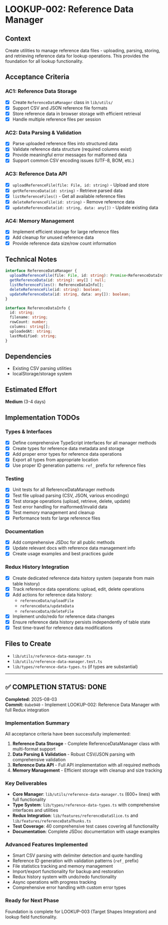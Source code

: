 # LOOKUP-002: Reference Data Manager

## Context

Create utilities to manage reference data files - uploading, parsing, storing, and retrieving reference data for lookup operations. This provides the foundation for all lookup functionality.

## Acceptance Criteria

### AC1: Reference Data Storage

- [x] Create `ReferenceDataManager` class in `lib/utils/`
- [x] Support CSV and JSON reference file formats
- [x] Store reference data in browser storage with efficient retrieval
- [x] Handle multiple reference files per session

### AC2: Data Parsing & Validation

- [x] Parse uploaded reference files into structured data
- [x] Validate reference data structure (required columns exist)
- [x] Provide meaningful error messages for malformed data
- [x] Support common CSV encoding issues (UTF-8, BOM, etc.)

### AC3: Reference Data API

- [x] `uploadReferenceFile(file: File, id: string)` - Upload and store
- [x] `getReferenceData(id: string)` - Retrieve parsed data
- [x] `listReferenceFiles()` - Get all available reference files
- [x] `deleteReferenceFile(id: string)` - Remove reference data
- [x] `updateReferenceData(id: string, data: any[])` - Update existing data

### AC4: Memory Management

- [x] Implement efficient storage for large reference files
- [x] Add cleanup for unused reference data
- [x] Provide reference data size/row count information

## Technical Notes

```typescript
interface ReferenceDataManager {
  uploadReferenceFile(file: File, id: string): Promise<ReferenceDataInfo>;
  getReferenceData(id: string): any[] | null;
  listReferenceFiles(): ReferenceDataInfo[];
  deleteReferenceFile(id: string): boolean;
  updateReferenceData(id: string, data: any[]): boolean;
}

interface ReferenceDataInfo {
  id: string;
  filename: string;
  rowCount: number;
  columns: string[];
  uploadedAt: string;
  lastModified: string;
}
```

## Dependencies

- Existing CSV parsing utilities
- localStorage/storage system

## Estimated Effort

**Medium** (3-4 days)

## Implementation TODOs

### Types & Interfaces

- [x] Define comprehensive TypeScript interfaces for all manager methods
- [x] Create types for reference data metadata and storage
- [x] Add proper error types for reference data operations
- [x] Export all types from appropriate location
- [x] Use proper ID generation patterns: `ref_` prefix for reference files

### Testing

- [x] Unit tests for all ReferenceDataManager methods
- [x] Test file upload parsing (CSV, JSON, various encodings)
- [x] Test storage operations (upload, retrieve, delete, update)
- [x] Test error handling for malformed/invalid data
- [x] Test memory management and cleanup
- [x] Performance tests for large reference files

### Documentation

- [x] Add comprehensive JSDoc for all public methods
- [x] Update relevant docs with reference data management info
- [x] Create usage examples and best practices guide

### Redux History Integration

- [x] Create dedicated reference data history system (separate from main table history)
- [x] Track reference data operations: upload, edit, delete operations
- [x] Add actions for reference data history:
  - `referenceData/uploadFile`
  - `referenceData/updateData`
  - `referenceData/deleteFile`
- [x] Implement undo/redo for reference data changes
- [x] Ensure reference data history persists independently of table state
- [x] Test time-travel for reference data modifications

## Files to Create

- `lib/utils/reference-data-manager.ts`
- `lib/utils/reference-data-manager.test.ts`
- `lib/types/reference-data-types.ts` (if types are substantial)

---

## ✅ COMPLETION STATUS: DONE

**Completed:** 2025-08-03  
**Commit:** `0abe940` - Implement LOOKUP-002: Reference Data Manager with full Redux integration

### Implementation Summary

All acceptance criteria have been successfully implemented:

1. **Reference Data Storage** - Complete ReferenceDataManager class with multi-format support
2. **Data Parsing & Validation** - Robust CSV/JSON parsing with comprehensive validation
3. **Reference Data API** - Full API implementation with all required methods
4. **Memory Management** - Efficient storage with cleanup and size tracking

### Key Deliverables

- **Core Manager**: `lib/utils/reference-data-manager.ts` (600+ lines) with full functionality
- **Type System**: `lib/types/reference-data-types.ts` with comprehensive interfaces and utilities
- **Redux Integration**: `lib/features/referenceDataSlice.ts` and `lib/features/referenceDataThunks.ts`
- **Test Coverage**: 40 comprehensive test cases covering all functionality
- **Documentation**: Complete JSDoc documentation with usage examples

### Advanced Features Implemented

- Smart CSV parsing with delimiter detection and quote handling
- Reference ID generation with validation patterns (`ref_` prefix)
- File statistics tracking and memory management
- Import/export functionality for backup and restoration
- Redux history system with undo/redo functionality
- Async operations with progress tracking
- Comprehensive error handling with custom error types

### Ready for Next Phase

Foundation is complete for LOOKUP-003 (Target Shapes Integration) and lookup field functionality.
